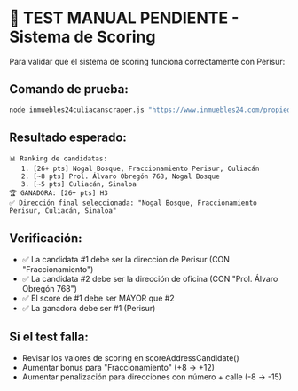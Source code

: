 # 🧪 TEST MANUAL PENDIENTE - Sistema de Scoring

Para validar que el sistema de scoring funciona correctamente con Perisur:

## Comando de prueba:
```bash
node inmuebles24culiacanscraper.js "https://www.inmuebles24.com/propiedades/clasificado/veclcain-casa-en-fraccionamiento-perisur-142987188.html"
```

## Resultado esperado:

```
📊 Ranking de candidatas:
   1. [26+ pts] Nogal Bosque, Fraccionamiento Perisur, Culiacán
   2. [~8 pts] Prol. Álvaro Obregón 768, Nogal Bosque
   3. [~5 pts] Culiacán, Sinaloa
🏆 GANADORA: [26+ pts] H3
✅ Dirección final seleccionada: "Nogal Bosque, Fraccionamiento Perisur, Culiacán, Sinaloa"
```

## Verificación:
- ✅ La candidata #1 debe ser la dirección de Perisur (CON "Fraccionamiento")
- ✅ La candidata #2 debe ser la dirección de oficina (CON "Prol. Álvaro Obregón 768")
- ✅ El score de #1 debe ser MAYOR que #2
- ✅ La ganadora debe ser #1 (Perisur)

## Si el test falla:
- Revisar los valores de scoring en scoreAddressCandidate()
- Aumentar bonus para "Fraccionamiento" (+8 → +12)
- Aumentar penalización para direcciones con número + calle (-8 → -15)

